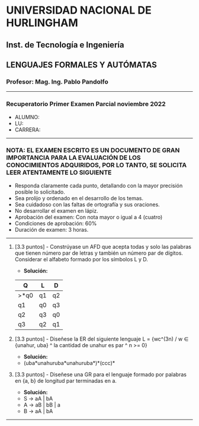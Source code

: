 # UNIVERSIDAD NACIONAL DE HURLINGHAM

## Inst. de Tecnología e Ingeniería

## LENGUAJES FORMALES Y AUTÓMATAS

### Profesor: Mag. Ing. Pablo Pandolfo

---

### Recuperatorio Primer Examen Parcial noviembre 2022

* ALUMNO:  
* LU:
* CARRERA:

---

### NOTA: EL EXAMEN ESCRITO ES UN DOCUMENTO DE GRAN IMPORTANCIA PARA LA EVALUACIÓN DE LOS CONOCIMIENTOS ADQUIRIDOS, POR LO TANTO, SE SOLICITA LEER ATENTAMENTE LO SIGUIENTE

* Responda claramente cada punto, detallando con la mayor precisión posible lo solicitado.
* Sea prolijo y ordenado en el desarrollo de los temas.
* Sea cuidadoso con las faltas de ortografía y sus oraciones.
* No desarrollar el examen en lápiz.
* Aprobación del examen: Con nota mayor o igual a 4 (cuatro)
* Condiciones de aprobación: 60%
* Duración de examen: 3 horas.

---

1. [3.3 puntos] - Constrúyase un AFD que acepta todas y solo las palabras que tienen número par de letras y también un número par de dígitos. Considerar el alfabeto formado por los símbolos L y D.

    * **Solución:**

    | Q | L | D |
    | -- | -- | -- |
    | >*q0 | q1 | q2 |
    | q1 | q0 | q3 |
    | q2 | q3 | q0 |
    | q3 | q2 | q1 |

1. [3.3 puntos] - Diseñese la ER del siguiente lenguaje L = {wc^(3n) / w ∈ {unahur, uba} ^ la cantidad de unahur es par ^ n >= 0}

    * **Solución:**
    * (uba\*unahuruba\*unahuruba\*)\*(ccc)\*

1. [3.3 puntos] - Diseñese una GR para el lenguaje formado por palabras en {a, b} de longitud par terminadas en a.

    * **Solución:**
    * S -> aA | bA
    * A -> aB | bB | a
    * B -> aA | bA

---
